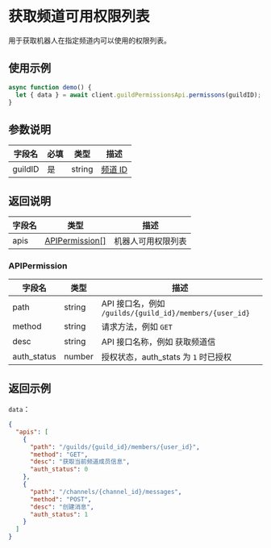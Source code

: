 # 获取频道可用权限列表 <Badge text="v2.8.0" />

用于获取机器人在指定频道内可以使用的权限列表。

## 使用示例

```javascript
async function demo() {
  let { data } = await client.guildPermissionsApi.permissons(guildID);
}
```

## 参数说明

| 字段名  | 必填 | 类型   | 描述                         |
| ------- | ---- | ------ | ---------------------------- |
| guildID | 是   | string | [频道 ID](../model/guild.md) |

## 返回说明

| 字段名 | 类型                              | 描述               |
| ------ | --------------------------------- | ------------------ |
| apis   | [APIPermission[]](#apipermission) | 机器人可用权限列表 |

### APIPermission

| 字段名      | 类型   | 描述                                                    |
| ----------- | ------ | ------------------------------------------------------- |
| path        | string | API 接口名，例如 `/guilds/{guild_id}/members/{user_id}` |
| method      | string | 请求方法，例如 `GET`                                    |
| desc        | string | API 接口名称，例如 获取频道信                           |
| auth_status | number | 授权状态，auth_stats 为 `1` 时已授权                    |

## 返回示例

`data`：

```json
{
  "apis": [
    {
      "path": "/guilds/{guild_id}/members/{user_id}",
      "method": "GET",
      "desc": "获取当前频道成员信息",
      "auth_status": 0
    },
    {
      "path": "/channels/{channel_id}/messages",
      "method": "POST",
      "desc": "创建消息",
      "auth_status": 1
    }
  ]
}
```
